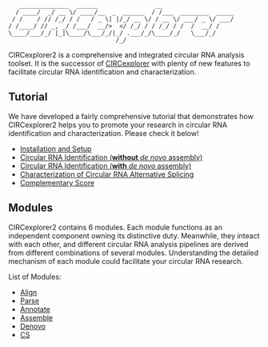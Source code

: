 
```
   ______________  ______                __
  / ____/  _/ __ \/ ____/__  _  ______  / /___  ________  _____
 / /    / // /_/ / /   / _ \| |/_/ __ \/ / __ \/ ___/ _ \/ ___/
/ /____/ // _, _/ /___/  __/>  </ /_/ / / /_/ / /  /  __/ /
\____/___/_/ |_|\____/\___/_/|_/ .___/_/\____/_/   \___/_/
                              /_/
```

CIRCexplorer2 is a comprehensive and integrated circular RNA analysis toolset. It is the successor of [CIRCexplorer](http://yanglab.github.io/CIRCexplorer/) with plenty of new features to facilitate circular RNA identification and characterization.

## Tutorial

We have developed a fairly comprehensive tutorial that demonstrates how CIRCexplorer2 helps you to promote your research in circular RNA identification and characterization. Please check it below!

* [Installation and Setup](tutorial/setup.md)
* [Circular RNA Identification (**without** *de novo* assembly)](tutorial/circ.md)
* [Circular RNA Identification (**with** *de novo* assembly)](tutorial/novel_circ.md)
* [Characterization of Circular RNA Alternative Splicing](tutorial/as.md)
* [Complementary Score](tutorial/cs.md)

## Modules

CIRCexplorer2 contains 6 modules. Each module functions as an independent component owning its distinctive duty. Meanwhile, they inteact with each other, and different circular RNA analysis pipelines are derived from different combinations of several modules. Understanding the detailed mechanism of each module could facilitate your circular RNA research.

List of Modules:

* [Align](modules/align.md)
* [Parse](modules/parse.md)
* [Annotate](modules/annotate.md)
* [Assemble](modules/assemble.md)
* [Denovo](modules/denovo.md)
* [CS](modules/cs.md)
